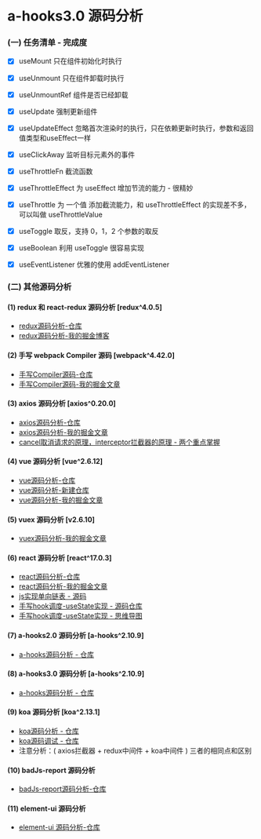 
# a-hooks3.0 源码分析


### (一) 任务清单 - 完成度
- [x] useMount 只在组件初始化时执行
- [x] useUnmount 只在组件卸载时执行
- [x] useUnmountRef 组件是否已经卸载
- [x] useUpdate 强制更新组件
- [x] useUpdateEffect 忽略首次渲染时的执行，只在依赖更新时执行，参数和返回值类型和useEffect一样
- [x] useClickAway 监听目标元素外的事件
- [x] useThrottleFn 截流函数
- [x] useThrottleEffect 为 useEffect 增加节流的能力 - 很精妙
- [x] useThrottle 为 一个值 添加截流能力，和 useThrottleEffect 的实现差不多，可以叫做 useThrottleValue
- [x] useToggle 取反，支持 0，1，2 个参数的取反
- [x] useBoolean 利用 useToggle 很容易实现
- [x] useEventListener 优雅的使用 addEventListener



### (二) 其他源码分析

#### (1) redux 和 react-redux 源码分析 [redux^4.0.5]
- [redux源码分析-仓库](https://github.com/woow-wu7/7-react-admin-ts/tree/master/src/SOURCE-CODE-ANALYSIS/REDUX)
- [redux源码分析-我的掘金博客](https://juejin.cn/post/6844904137952329742)

#### (2) 手写 webpack Compiler 源码 [webpack^4.42.0]
- [手写Compiler源码-仓库](https://github.com/woow-wu7/7-compiler)
- [手写Compiler源码-我的掘金文章](https://juejin.cn/post/6844903973002936327)

#### (3) axios 源码分析 [axios^0.20.0]
- [axios源码分析-仓库](https://github.com/woow-wu7/7-react-admin-ts/tree/master/src/SOURCE-CODE-ANALYSIS/AXIOS)
- [axios源码分析-我的掘金文章](https://juejin.cn/post/6844904147532120072)
- [cancel取消请求的原理，interceptor拦截器的原理 - 两个重点掌握](https://github.com/woow-wu7/7-react-admin-ts/tree/master/src/pages/admin-system/interview-cancel/index.tsx)

#### (4) vue 源码分析 [vue^2.6.12]
- [vue源码分析-仓库](https://github.com/woow-wu7/7-react-admin-ts/tree/master/src/SOURCE-CODE-ANALYSIS/VUE)
- [vue源码分析-新建仓库](https://github.com/woow-wu7/7-vue2-source-code-analysis)
- [vue源码分析-我的掘金文章](https://juejin.cn/post/6844904181094957069)

#### (5) vuex 源码分析 [v2.6.10]
- [vuex源码分析-我的掘金文章](https://juejin.cn/post/6844904166293241863)

#### (6) react 源码分析 [react^17.0.3]
- [react源码分析-仓库](https://github.com/woow-wu7/7-react-source-code-analysis)
- [react源码分析-我的掘金文章](https://juejin.cn/post/6993980489463758855)
- [js实现单向链表 - 源码](https://github.com/woow-wu7/7-react-source-code-analysis/blob/main/src/manual/linked-list.js)
- [手写hook调度-useState实现 - 源码仓库](https://github.com/woow-wu7/7-react-source-code-analysis/blob/main/src/manual/hooks-manual.js)
- [手写hook调度-useState实现 - 思维导图](https://github.com/woow-wu7/7-react-source-code-analysis/blob/main/src/images/hook-useState.png)

#### (7) a-hooks2.0 源码分析 [a-hooks^2.10.9]
- [a-hooks源码分析 - 仓库](https://github.com/woow-wu7/7-a-hooks-source-code-analysis)

#### (8) a-hooks3.0 源码分析 [a-hooks^2.10.9]
- [a-hooks源码分析 - 仓库](https://github.com/woow-wu7/7-a-hooks3.0-source-code-analysis)

#### (9) koa 源码分析 [koa^2.13.1]
- [koa源码分析 - 仓库](https://github.com/woow-wu7/7-koa-source-code-analysis)
- [koa源码调试 - 仓库](https://github.com/woow-wu7/7-koa-source-code-analysis)
- 注意分析：( axios拦截器 + redux中间件 + koa中间件 ) 三者的相同点和区别

#### (10) badJs-report 源码分析
- [badJs-report源码分析-仓库](https://github.com/woow-wu7/7-badjs-report-analysis)

#### (11) element-ui 源码分析
- [element-ui 源码分析-仓库](https://github.com/woow-wu7/8-element-source-code-analysis)

